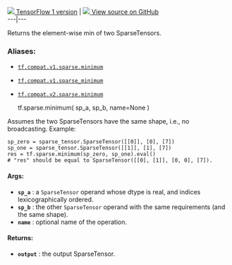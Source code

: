 [ ![](https://tensorflow.google.cn/images/tf_logo_32px.png) TensorFlow 1
version](/versions/r1.15/api_docs/python/tf/sparse/minimum) |  [
![](https://tensorflow.google.cn/images/GitHub-Mark-32px.png) View source on
GitHub
](https://github.com/tensorflow/tensorflow/blob/r2.0/tensorflow/python/ops/sparse_ops.py#L2486-L2521)  
---|---  
  
Returns the element-wise min of two SparseTensors.

### Aliases:

  * [`tf.compat.v1.sparse.minimum`](/api_docs/python/tf/sparse/minimum)
  * [`tf.compat.v1.sparse_minimum`](/api_docs/python/tf/sparse/minimum)
  * [`tf.compat.v2.sparse.minimum`](/api_docs/python/tf/sparse/minimum)

    
    
    tf.sparse.minimum(
        sp_a,
        sp_b,
        name=None
    )
    

Assumes the two SparseTensors have the same shape, i.e., no broadcasting.
Example:

    
    
    sp_zero = sparse_tensor.SparseTensor([[0]], [0], [7])
    sp_one = sparse_tensor.SparseTensor([[1]], [1], [7])
    res = tf.sparse.minimum(sp_zero, sp_one).eval()
    # "res" should be equal to SparseTensor([[0], [1]], [0, 0], [7]).
    

#### Args:

  * **`sp_a`** : a `SparseTensor` operand whose dtype is real, and indices lexicographically ordered.
  * **`sp_b`** : the other `SparseTensor` operand with the same requirements (and the same shape).
  * **`name`** : optional name of the operation.

#### Returns:

  * **`output`** : the output SparseTensor.

